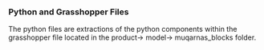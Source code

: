 ### Python and Grasshopper Files

The python files are extractions of the python components within the grasshopper file located in the product-> model-> muqarnas_blocks folder.
